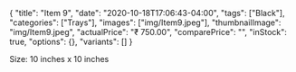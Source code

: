 {
    "title": "Item 9",
    "date": "2020-10-18T17:06:43-04:00",
    "tags": ["Black"],
    "categories": ["Trays"],
    "images": ["img/Item9.jpeg"],
    "thumbnailImage": "img/Item9.jpeg",
    "actualPrice": "₹ 750.00",
    "comparePrice": "",
    "inStock": true,
    "options": {},
    "variants": []
}

Size: 10 inches x 10 inches